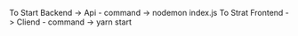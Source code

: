 To Start Backend -> Api - command -> nodemon index.js
To Strat Frontend -> Cliend - command -> yarn start

